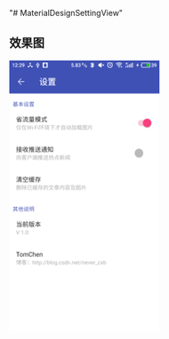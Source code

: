"# MaterialDesignSettingView"

## 效果图
<img src="/screenshots/device-2017-03-16-122955.png" alt="blog.csdn.net/never_cxb" title="screenshot" width="270" height="486" /> <br>
